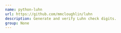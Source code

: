 ```yaml
---
name: python-luhn
url: https://github.com/mmcloughlin/luhn
description: Generate and verify Luhn check digits.
group: None
---
```

